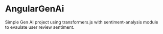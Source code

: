 # AngularGenAi

Simple Gen AI project using transformers.js with sentiment-analysis module to evaulate user review sentiment.